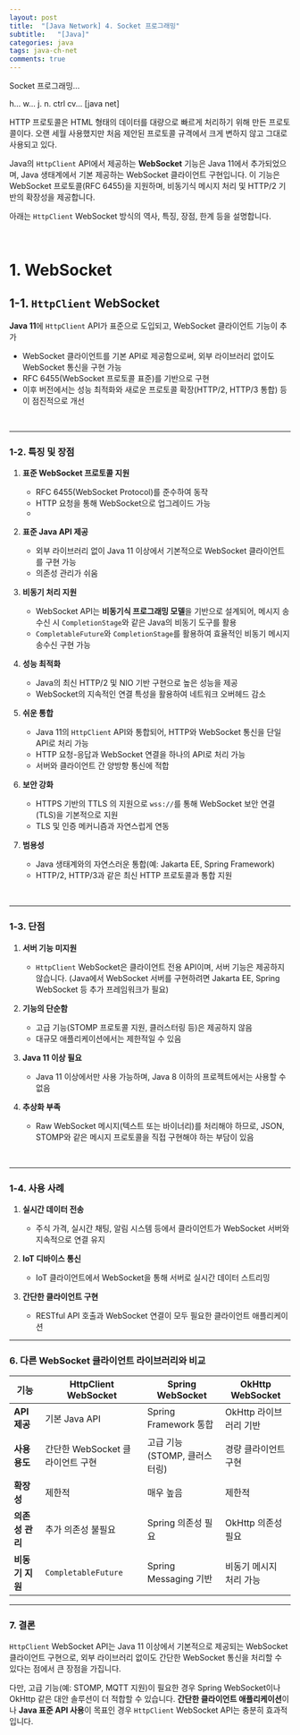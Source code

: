 ```yaml
---
layout: post
title:  "[Java Network] 4. Socket 프로그래밍"
subtitle:   "[Java]"
categories: java
tags: java-ch-net
comments: true
---
```


Socket 프로그래밍...


h... w... j. n. ctrl cv... [java net]


HTTP 프로토콜은 HTML 형태의 데이터를 대량으로 빠르게 처리하기 위해 만든 프로토콜이다. 오랜 세월 사용했지만 처음 제안된 프로토콜 규격에서 크게 변하지 않고 그대로 사용되고 있다. 

Java의 `HttpClient` API에서 제공하는 **WebSocket** 기능은 Java 11에서 추가되었으며, Java 생태계에서 기본 제공하는 WebSocket 클라이언트 구현입니다. 이 기능은 WebSocket 프로토콜(RFC 6455)을 지원하며, 비동기식 메시지 처리 및 HTTP/2 기반의 확장성을 제공합니다.

아래는 `HttpClient` WebSocket 방식의 역사, 특징, 장점, 한계 등을 설명합니다.

<br>


# 1. WebSocket

## 1-1. `HttpClient` WebSocket

**Java 11**에 `HttpClient` API가 표준으로 도입되고, WebSocket 클라이언트 기능이 추가
- WebSocket 클라이언트를 기본 API로 제공함으로써, 외부 라이브러리 없이도 WebSocket 통신을 구현 가능
- RFC 6455(WebSocket 프로토콜 표준)를 기반으로 구현
- 이후 버전에서는 성능 최적화와 새로운 프로토콜 확장(HTTP/2, HTTP/3 통합) 등이 점진적으로 개선

<br>

---


### 1-2. 특징 및 장점

1. **표준 WebSocket 프로토콜 지원**  
   - RFC 6455(WebSocket Protocol)를 준수하여 동작
   - HTTP 요청을 통해 WebSocket으로 업그레이드 가능
   - 
1. **표준 Java API 제공**  
   - 외부 라이브러리 없이 Java 11 이상에서 기본적으로 WebSocket 클라이언트를 구현 가능
   - 의존성 관리가 쉬움

2. **비동기 처리 지원**  
   -  WebSocket API는 **비동기식 프로그래밍 모델**을 기반으로 설계되어, 메시지 송수신 시 `CompletionStage`와 같은 Java의 비동기 도구를 활용
   - `CompletableFuture`와 `CompletionStage`를 활용하여 효율적인 비동기 메시지 송수신 구현 가능

3. **성능 최적화**  
   - Java의 최신 HTTP/2 및 NIO 기반 구현으로 높은 성능을 제공
   - WebSocket의 지속적인 연결 특성을 활용하여 네트워크 오버헤드 감소

4. **쉬운 통합**  
   - Java 11의 `HttpClient` API와 통합되어, HTTP와 WebSocket 통신을 단일 API로 처리 가능
   - HTTP 요청-응답과 WebSocket 연결을 하나의 API로 처리 가능
   - 서버와 클라이언트 간 양방향 통신에 적합

5. **보안 강화**  
   - HTTPS 기반의 TTLS 의 지원으로 `wss://`를 통해 WebSocket 보안 연결(TLS)을 기본적으로 지원
   - TLS 및 인증 메커니즘과 자연스럽게 연동

6. **범용성**  
   - Java 생태계와의 자연스러운 통합(예: Jakarta EE, Spring Framework)
   - HTTP/2, HTTP/3과 같은 최신 HTTP 프로토콜과 통합 지원

<br>

---


### 1-3. 단점

1. **서버 기능 미지원**  
   - `HttpClient` WebSocket은 클라이언트 전용 API이며, 서버 기능은 제공하지 않습니다. (Java에서 WebSocket 서버를 구현하려면 Jakarta EE, Spring WebSocket 등 추가 프레임워크가 필요)

2. **기능의 단순함**  
   - 고급 기능(STOMP 프로토콜 지원, 클러스터링 등)은 제공하지 않음
   - 대규모 애플리케이션에서는 제한적일 수 있음

3. **Java 11 이상 필요**  
   - Java 11 이상에서만 사용 가능하며, Java 8 이하의 프로젝트에서는 사용할 수 없음

4. **추상화 부족**  
   - Raw WebSocket 메시지(텍스트 또는 바이너리)를 처리해야 하므로, JSON, STOMP와 같은 메시지 프로토콜을 직접 구현해야 하는 부담이 있음

<br>

---


### 1-4. 사용 사례

1. **실시간 데이터 전송**
   - 주식 가격, 실시간 채팅, 알림 시스템 등에서 클라이언트가 WebSocket 서버와 지속적으로 연결 유지

2. **IoT 디바이스 통신**
   - IoT 클라이언트에서 WebSocket을 통해 서버로 실시간 데이터 스트리밍

3. **간단한 클라이언트 구현**
   - RESTful API 호출과 WebSocket 연결이 모두 필요한 클라이언트 애플리케이션

---

### **6. 다른 WebSocket 클라이언트 라이브러리와 비교**

| **기능**                    | **HttpClient WebSocket**       | **Spring WebSocket**           | **OkHttp WebSocket**            |
|-----------------------------|--------------------------------|---------------------------------|---------------------------------|
| **API 제공**                 | 기본 Java API                   | Spring Framework 통합           | OkHttp 라이브러리 기반           |
| **사용 용도**                | 간단한 WebSocket 클라이언트 구현 | 고급 기능 (STOMP, 클러스터링)    | 경량 클라이언트 구현             |
| **확장성**                  | 제한적                          | 매우 높음                        | 제한적                          |
| **의존성 관리**             | 추가 의존성 불필요              | Spring 의존성 필요               | OkHttp 의존성 필요               |
| **비동기 지원**              | `CompletableFuture`            | Spring Messaging 기반           | 비동기 메시지 처리 가능          |

---

### **7. 결론**

`HttpClient` WebSocket API는 Java 11 이상에서 기본적으로 제공되는 WebSocket 클라이언트 구현으로, 외부 라이브러리 없이도 간단한 WebSocket 통신을 처리할 수 있다는 점에서 큰 장점을 가집니다. 

다만, 고급 기능(예: STOMP, MQTT 지원)이 필요한 경우 Spring WebSocket이나 OkHttp 같은 대안 솔루션이 더 적합할 수 있습니다. **간단한 클라이언트 애플리케이션**이나 **Java 표준 API 사용**이 목표인 경우 `HttpClient` WebSocket API는 충분히 효과적입니다.




